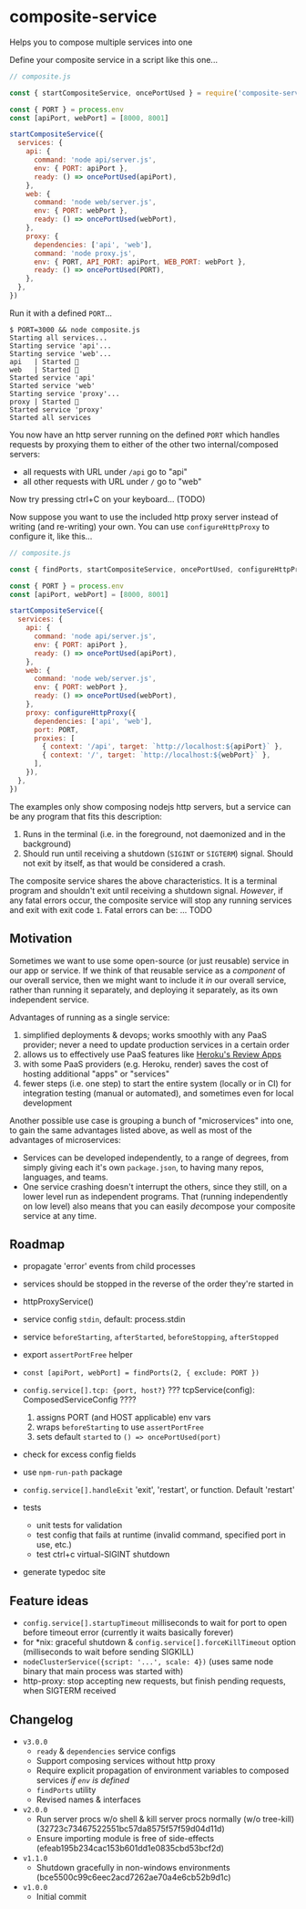 # composite-service

Helps you to compose multiple services into one

Define your composite service in a script like this one...

```js
// composite.js

const { startCompositeService, oncePortUsed } = require('composite-service')

const { PORT } = process.env
const [apiPort, webPort] = [8000, 8001]

startCompositeService({
  services: {
    api: {
      command: 'node api/server.js',
      env: { PORT: apiPort },
      ready: () => oncePortUsed(apiPort),
    },
    web: {
      command: 'node web/server.js',
      env: { PORT: webPort },
      ready: () => oncePortUsed(webPort),
    },
    proxy: {
      dependencies: ['api', 'web'],
      command: 'node proxy.js',
      env: { PORT, API_PORT: apiPort, WEB_PORT: webPort },
      ready: () => oncePortUsed(PORT),
    },
  },
})
```

Run it with a defined `PORT`...

```
$ PORT=3000 && node composite.js
Starting all services...
Starting service 'api'...
Starting service 'web'...
api   | Started 🚀
web   | Started 🚀
Started service 'api'
Started service 'web'
Starting service 'proxy'...
proxy | Started 🚀
Started service 'proxy'
Started all services
```

You now have an http server running on the defined `PORT` which handles requests by proxying them to either of the other two internal/composed servers:
- all requests with URL under `/api` go to "api"
- all other requests with URL under `/` go to "web"

Now try pressing ctrl+C on your keyboard... (TODO)

Now suppose you want to use the included http proxy server instead of writing (and re-writing) your own.
You can use `configureHttpProxy` to configure it, like this...

```js
// composite.js

const { findPorts, startCompositeService, oncePortUsed, configureHttpProxy } = require('composite-service')

const { PORT } = process.env
const [apiPort, webPort] = [8000, 8001]

startCompositeService({
  services: {
    api: {
      command: 'node api/server.js',
      env: { PORT: apiPort },
      ready: () => oncePortUsed(apiPort),
    },
    web: {
      command: 'node web/server.js',
      env: { PORT: webPort },
      ready: () => oncePortUsed(webPort),
    },
    proxy: configureHttpProxy({
      dependencies: ['api', 'web'],
      port: PORT,
      proxies: [
        { context: '/api', target: `http://localhost:${apiPort}` },
        { context: '/', target: `http://localhost:${webPort}` },
      ],
    }),
  },
})
```

The examples only show composing nodejs http servers, but a service can be any program that fits this description:
1. Runs in the terminal (i.e. in the foreground, not daemonized and in the background)
2. Should run until receiving a shutdown (`SIGINT` or `SIGTERM`) signal. Should not exit by itself, as that would be considered a crash.

The composite service shares the above characteristics.
It is a terminal program and shouldn't exit until receiving a shutdown signal.
*However*, if any fatal errors occur, the composite service will stop any running services and exit with exit code `1`.
Fatal errors can be: ... TODO

## Motivation

Sometimes we want to use some open-source (or just reusable) service in our app or service.
If we think of that reusable service as a *component* of our overall service,
then we might want to include it *in* our overall service,
rather than running it separately, and deploying it separately, as its own independent service.

Advantages of running as a single service:

1. simplified deployments & devops; works smoothly with any PaaS provider; never a need to update production services in a certain order
2. allows us to effectively use PaaS features like [Heroku's Review Apps](https://devcenter.heroku.com/articles/github-integration-review-apps)
3. with some PaaS providers (e.g. Heroku, render) saves the cost of hosting additional "apps" or "services"
4. fewer steps (i.e. one step) to start the entire system (locally or in CI) for integration testing (manual or automated), and sometimes even for local development

Another possible use case is grouping a bunch of "microservices" into one, to gain the same advantages listed above, as well as most of the advantages of microservices:

- Services can be developed independently, to a range of degrees, from simply giving each it's own `package.json`,
to having many repos, languages, and teams.
- One service crashing doesn't interrupt the others, since they still, on a lower level run as independent programs.
That (running independently on low level) also means that you can easily *de*compose your composite service at any time.

## Roadmap

- propagate 'error' events from child processes
- services should be stopped in the reverse of the order they're started in
- httpProxyService()
- service config `stdin`, default: process.stdin
- service `beforeStarting`, `afterStarted`, `beforeStopping`, `afterStopped`

- export `assertPortFree` helper
- `const [apiPort, webPort] = findPorts(2, { exclude: PORT })`
- `config.service[].tcp: {port, host?}` ??? tcpService(config): ComposedServiceConfig ????
    1. assigns PORT (and HOST applicable) env vars
    2. wraps `beforeStarting` to use `assertPortFree`
    3. sets default `started` to `() => oncePortUsed(port)`

- check for excess config fields
- use `npm-run-path` package

- `config.service[].handleExit` 'exit', 'restart', or function. Default 'restart'

- tests
    - unit tests for validation
    - test config that fails at runtime (invalid command, specified port in use, etc.)
    - test ctrl+c virtual-SIGINT shutdown

- generate typedoc site

## Feature ideas

- `config.service[].startupTimeout` milliseconds to wait for port to open before timeout error (currently it waits basically forever)
- for *nix: graceful shutdown & `config.service[].forceKillTimeout` option (milliseconds to wait before sending SIGKILL)
- `nodeClusterService({script: '...', scale: 4})` (uses same node binary that main process was started with)
- http-proxy: stop accepting new requests, but finish pending requests, when SIGTERM received

## Changelog

- `v3.0.0`
    - `ready` & `dependencies` service configs
    - Support composing services without http proxy
    - Require explicit propagation of environment variables to composed services *if `env` is defined*
    - `findPorts` utility
    - Revised names & interfaces
- `v2.0.0`
    - Run server procs w/o shell & kill server procs normally (w/o tree-kill) (32723c73467522551bc57da8575f57f59d04d11d)
    - Ensure importing module is free of side-effects (efeab195b234cac153b601dd1e0835cbd53bcf2d)
- `v1.1.0`
    - Shutdown gracefully in non-windows environments (bce5500c99c6eec2acd7262ae70a4e6cb52b9d1c)
- `v1.0.0`
    - Initial commit
